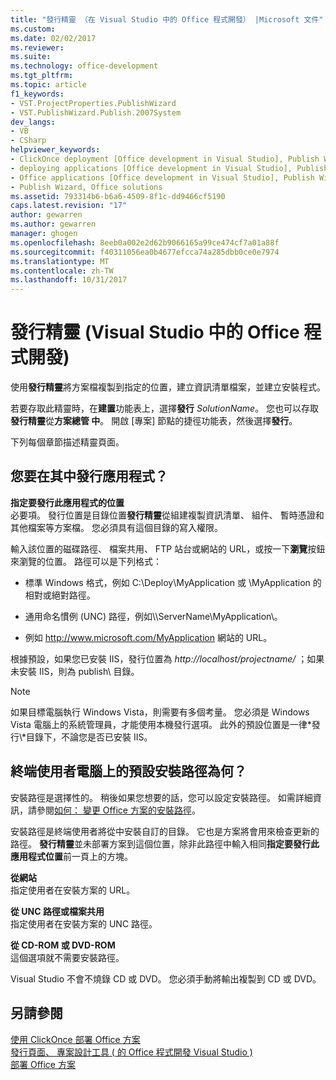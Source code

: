 ```yaml
---
title: "發行精靈 （在 Visual Studio 中的 Office 程式開發） |Microsoft 文件"
ms.custom: 
ms.date: 02/02/2017
ms.reviewer: 
ms.suite: 
ms.technology: office-development
ms.tgt_pltfrm: 
ms.topic: article
f1_keywords:
- VST.ProjectProperties.PublishWizard
- VST.PublishWizard.Publish.2007System
dev_langs:
- VB
- CSharp
helpviewer_keywords:
- ClickOnce deployment [Office development in Visual Studio], Publish Wizard
- deploying applications [Office development in Visual Studio], Publish Wizard
- Office applications [Office development in Visual Studio], Publish Wizard
- Publish Wizard, Office solutions
ms.assetid: 793314b6-b6a6-4509-8f1c-dd9466cf5190
caps.latest.revision: "17"
author: gewarren
ms.author: gewarren
manager: ghogen
ms.openlocfilehash: 8eeb0a002e2d62b9066165a99ce474cf7a01a88f
ms.sourcegitcommit: f40311056ea0b4677efcca74a285dbb0ce0e7974
ms.translationtype: MT
ms.contentlocale: zh-TW
ms.lasthandoff: 10/31/2017
---
```

# <a name="publish-wizard-office-development-in-visual-studio"></a>發行精靈 (Visual Studio 中的 Office 程式開發)
  使用**發行精靈**將方案檔複製到指定的位置，建立資訊清單檔案，並建立安裝程式。  
  
 若要存取此精靈時，在**建置**功能表上，選擇**發行** *SolutionName*。 您也可以存取**發行精靈**從**方案總管 中**。 開啟 [專案] 節點的捷徑功能表，然後選擇**發行**。  
  
 下列每個章節描述精靈頁面。  
  
## <a name="where-do-you-want-to-publish-the-application"></a>您要在其中發行應用程式？  
 **指定要發行此應用程式的位置**  
 必要項。 發行位置是目錄位置**發行精靈**從組建複製資訊清單、 組件、 暫時憑證和其他檔案等方案檔。 您必須具有這個目錄的寫入權限。  
  
 輸入該位置的磁碟路徑、 檔案共用、 FTP 站台或網站的 URL，或按一下**瀏覽**按鈕來瀏覽的位置。 路徑可以是下列格式：  
  
-   標準 Windows 格式，例如 C:\Deploy\MyApplication 或 \MyApplication 的相對或絕對路徑。  
  
-   通用命名慣例 (UNC) 路徑，例如\\\ServerName\MyApplication\\。  
  
-   例如 http://www.microsoft.com/MyApplication 網站的 URL。  
  
 根據預設，如果您已安裝 IIS，發行位置為 *http://localhost/projectname/* ；如果未安裝 IIS，則為 publish\ 目錄。  
  
> [!NOTE]  
>  如果目標電腦執行 Windows Vista，則需要有多個考量。 您必須是 Windows Vista 電腦上的系統管理員，才能使用本機發行選項。 此外的預設位置是一律*發行\\*目錄下，不論您是否已安裝 IIS。  
  
## <a name="what-is-the-default-installation-path-on-end-user-computers"></a>終端使用者電腦上的預設安裝路徑為何？  
 安裝路徑是選擇性的。 稍後如果您想要的話，您可以設定安裝路徑。 如需詳細資訊，請參閱[如何： 變更 Office 方案的安裝路徑](http://msdn.microsoft.com/en-us/d0eaa07b-2d72-4902-899f-2f9fb165b8fd)。  
  
 安裝路徑是終端使用者將從中安裝自訂的目錄。 它也是方案將會用來檢查更新的路徑。 **發行精靈**並未部署方案到這個位置，除非此路徑中輸入相同**指定要發行此應用程式位置**前一頁上的方塊。  
  
 **從網站**  
 指定使用者在安裝方案的 URL。  
  
 **從 UNC 路徑或檔案共用**  
 指定使用者在安裝方案的 UNC 路徑。  
  
 **從 CD-ROM 或 DVD-ROM**  
 這個選項就不需要安裝路徑。  
  
 Visual Studio 不會不燒錄 CD 或 DVD。 您必須手動將輸出複製到 CD 或 DVD。  
  
## <a name="see-also"></a>另請參閱  
 [使用 ClickOnce 部署 Office 方案](../vsto/deploying-an-office-solution-by-using-clickonce.md)   
 [發行頁面、 專案設計工具 &#40; 的 Office 程式開發 Visual Studio &#41;](../vsto/publish-page-project-designer-office-development-in-visual-studio.md)   
 [部署 Office 方案](../vsto/deploying-an-office-solution.md)  
  
  